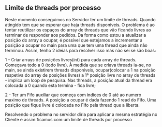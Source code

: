## Limite de threads por processo

Neste momento conseguimos no Servidor ter um limite de threads. Quando atingido tem que se esperar que haja threads disponiveis. O problema é ao tentar reutilizar os espaços do array de threads que vão ficando livres ao terminar de responder aos pedidos.
Da forma como estou a atualizar a posição do array a ocupar, é possível que estejamos a incrementar a posição a ocupar no main para uma que tem uma thread que ainda não terminou.
Assim, tenho 2 ideias para resolver isso mas não sei se são boas:

1 - Criar arrays de posições livres(int) para cada array de threads. Começava todo a 0 (todo livre). À medida que se criava threads ia-se, no main, se ainda existirem threads disponiveis, ocupar(colocar a 1 na posição respetiva do array de posições livres) a 1ª posição livre no array de threads - implica um loop de pesquisa. Nas threads, a posição atual da thread era colocada a 0 quando esta termina - fica livre;

2 - Ter um Fifo auxiliar que começa com indices de 0 até ao numero maximo de threads. A posição a ocupar é dada fazendo 1 read do Fifo. Uma posição que fique livre é colocada no Fifo pela thread que a liberta.

Resolvendo o problema no servidor diria para aplicar a mesma estratégia no Cliente e assim ficamos com um limite de threads por processo
